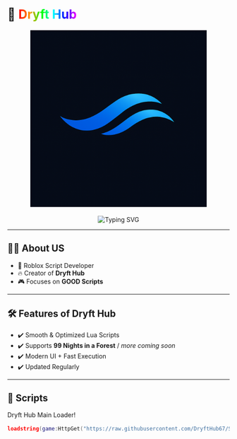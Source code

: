 # 💨 <span style="background: linear-gradient(90deg, #ff0000, #ff9900, #00ff00, #00ffff, #0000ff, #ff00ff); -webkit-background-clip: text; color: transparent;">Dryft Hub</span>

<p align="center">
  <img src="assets/image.png" alt="Dryft Hub Logo" width="400"/><br><br>

  <img src="https://readme-typing-svg.herokuapp.com?font=JetBrains+Mono&size=28&duration=3000&pause=500&color=00FFD1&center=true&vCenter=true&width=700&lines=💨+Welcome+to+Dryft+Hub!+🎺;🟢+99+Days+in+a+Forest;🔴+Murder+Mystery+2" alt="Typing SVG" />
</p>

---

## 👨‍💻 About US

- 🚀 Roblox Script Developer
- 🔥 Creator of **Dryft Hub**  
- 🎮 Focuses on **GOOD Scripts**

---

## 🛠️ Features of Dryft Hub

- ✔️ Smooth & Optimized Lua Scripts  
- ✔️ Supports **99 Nights in a Forest** / *more coming soon*
- ✔️ Modern UI + Fast Execution  
- ✔️ Updated Regularly  

---

## 🚀 Scripts

 Dryft Hub Main Loader!
```lua
loadstring(game:HttpGet("https://raw.githubusercontent.com/DryftHub67/Symphony-Hub/refs/heads/main/Symphony%20Hub.xyz"))()
